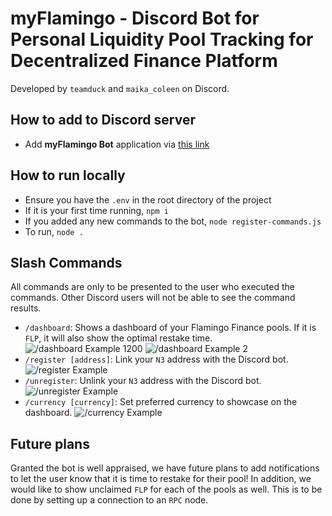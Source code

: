# myFlamingo - Discord Bot for Personal Liquidity Pool Tracking for Decentralized Finance Platform
Developed by `teamduck` and `maika_coleen` on Discord.

## How to add to Discord server
- Add **myFlamingo Bot** application via [this link](https://discord.com/oauth2/authorize?client_id=1244872561490268161)

## How to run locally
- Ensure you have the `.env` in the root directory of the project
- If it is your first time running, `npm i`
- If you added any new commands to the bot, `node register-commands.js`
- To run, `node .`

## Slash Commands
All commands are only to be presented to the user who executed the commands. Other Discord users will not be able to see the command results.
- `/dashboard`: Shows a dashboard of your Flamingo Finance pools. If it is `FLP`, it will also show the optimal restake time.
![`/dashboard` Example 1200](./README_images/dashboard1.png)
![`/dashboard` Example 2](./README_images/dashboard2.png)
- `/register [address]`: Link your `N3` address with the Discord bot.
![`/register` Example](./README_images/register.png)
- `/unregister`: Unlink your `N3` address with the Discord bot.
![`/unregister` Example](./README_images/unregister.png)
- `/currency [currency]`: Set preferred currency to showcase on the dashboard.
![`/currency` Example](./README_images/currency.png)

## Future plans
Granted the bot is well appraised, we have future plans to add notifications to let the user know that it is time to restake for their pool! In addition, we would like to show unclaimed `FLP` for each of the pools as well. This is to be done by setting up a connection to an `RPC` node. 
